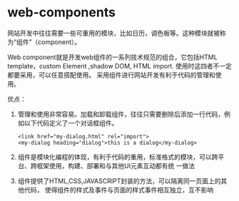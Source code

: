 # web-components

网站开发中往往需要一些可重用的模块，比如日历，调色板等。这种模块就被称为“组件”（component）。

Web component就是开发web组件的一系列技术规范的组合，它包括HTML template，custom Element ,shadow DOM, HTML import.
使用时这四者不一定都要采用，可以任意搭配使用。
采用组件进行网站开发有利于代码的管理和使用。

优点：

1.  管理和使用非常容易。加载和卸载组件，往往只需要删除后添加一行代码，例如以下代码定义了一个对话框组件。
    
        <link href="my-dialog.html" rel="import">
        <my-dialog heading="dialog">this is a dialog</my-dialog>

2.  组件是模块化编程的体现，有利于代码的重用，标准格式的模块，可以跨平台、跨框架使用，构建、部署和与其他UI元素互动都有统     一做法
3.  组件提供了HTML,CSS,JAVASCRIPT封装的方法，可以隔离同一页面上的其他代码，
    使得组件的样式及事件与页面的样式事件相互独立，互不影响
